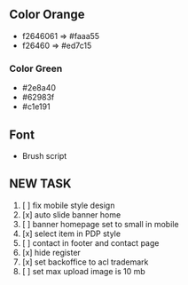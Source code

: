 ## Color Orange
- f2646061 => #faaa55
- f26460 => #ed7c15

### Color Green
- #2e8a40
- #62983f
- #c1e191

## Font
- Brush script

## NEW TASK
1. [ ] fix mobile style design
2. [x] auto slide banner home
3. [ ] banner homepage set to small in mobile
4. [x] select item in PDP style
5. [ ] contact in footer and contact page
6. [x] hide register
7. [x] set backoffice to acl trademark
8. [ ] set max upload image is 10 mb
